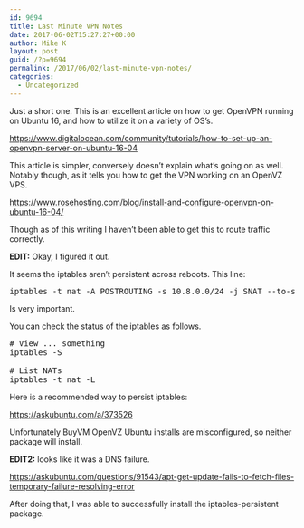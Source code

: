 ```yaml
---
id: 9694
title: Last Minute VPN Notes
date: 2017-06-02T15:27:27+00:00
author: Mike K
layout: post
guid: /?p=9694
permalink: /2017/06/02/last-minute-vpn-notes/
categories:
  - Uncategorized
---
```

Just a short one. This is an excellent article on how to get OpenVPN running on Ubuntu 16, and how to utilize it on a variety of OS&#8217;s.

<https://www.digitalocean.com/community/tutorials/how-to-set-up-an-openvpn-server-on-ubuntu-16-04>

This article is simpler, conversely doesn&#8217;t explain what&#8217;s going on as well. Notably though, as it tells you how to get the VPN working on an OpenVZ VPS.

<https://www.rosehosting.com/blog/install-and-configure-openvpn-on-ubuntu-16-04/>

Though as of this writing I haven&#8217;t been able to get this to route traffic correctly.

**EDIT:** Okay, I figured it out.

It seems the iptables aren&#8217;t persistent across reboots. This line:

<pre class="lang:default decode:true " >iptables -t nat -A POSTROUTING -s 10.8.0.0/24 -j SNAT --to-source &lt;YOUR_SERVER_IP&gt;</pre>

Is very important.

You can check the status of the iptables as follows.

<pre class="lang:default decode:true " ># View ... something
iptables -S

# List NATs
iptables -t nat -L</pre>

Here is a recommended way to persist iptables:

<https://askubuntu.com/a/373526>

Unfortunately BuyVM OpenVZ Ubuntu installs are misconfigured, so neither package will install.

**EDIT2:** looks like it was a DNS failure.

<https://askubuntu.com/questions/91543/apt-get-update-fails-to-fetch-files-temporary-failure-resolving-error>

After doing that, I was able to successfully install the iptables-persistent package.